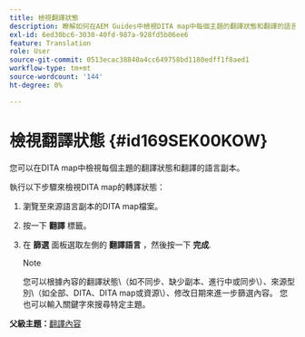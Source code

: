 ```yaml
---
title: 檢視翻譯狀態
description: 瞭解如何在AEM Guides中檢視DITA map中每個主題的翻譯狀態和翻譯的語言副本。
exl-id: 6ed30bc6-3030-40fd-987a-928fd5b06ee6
feature: Translation
role: User
source-git-commit: 0513ecac38840a4cc649758bd1180edff1f8aed1
workflow-type: tm+mt
source-wordcount: '144'
ht-degree: 0%

---
```


# 檢視翻譯狀態 {#id169SEK00KOW}

您可以在DITA map中檢視每個主題的翻譯狀態和翻譯的語言副本。

執行以下步驟來檢視DITA map的轉譯狀態：

1. 瀏覽至來源語言副本的DITA map檔案。
1. 按一下 **翻譯** 標籤。
1. 在 **篩選** 面板選取左側的 **翻譯語言** ，然後按一下 **完成**.

   >[!NOTE]
   >
   > 您可以根據內容的翻譯狀態\（如不同步、缺少副本、進行中或同步\）、來源型別\（如全部、DITA、DITA map或資源\）、修改日期來進一步篩選內容。 您也可以輸入關鍵字來搜尋特定主題。

**父級主題：**[&#x200B;翻譯內容](translation.md)
